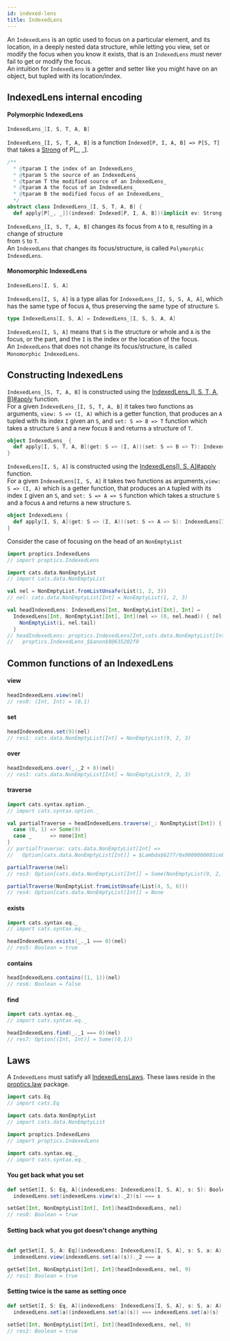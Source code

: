 ```yaml
---
id: indexed-lens
title: IndexedLens
---
```


An `IndexedLens` is an optic used to focus on a particular element, and its location, in a deeply nested data structure, while letting you 
view, set or modify the focus when you know it exists, that is an `IndexedLens` must never fail to get or modify the focus.<br/>
An intuition for `IndexedLens` is a getter and setter like you might have on an object, but tupled with its location/index.

## IndexedLens internal encoding

#### Polymorphic IndexedLens

```scala
IndexedLens_[I, S, T, A, B]
```

`IndexedLens_[I, S, T, A, B]` is a function `Indexed[P, I, A, B] => P[S, T]` that takes a [Strong](/Proptics/docs/profunctors/strong) of P[_, _].

```scala
/**
  * @tparam I the index of an IndexedLens_
  * @tparam S the source of an IndexedLens_
  * @tparam T the modified source of an IndexedLens_
  * @tparam A the focus of an IndexedLens_
  * @tparam B the modified focus of an IndexedLens_
  */
abstract class IndexedLens_[I, S, T, A, B] {
  def apply[P[_, _]](indexed: Indexed[P, I, A, B])(implicit ev: Strong[P]): P[S, T]
```

`IndexedLens_[I, S, T, A, B]` changes its focus from `A` to `B`, resulting in a change of structure</br> from `S` to `T`. </br>
An `IndexedLens` that changes its focus/structure, is called `Polymorphic IndexedLens`.

#### Monomorphic IndexedLens

```scala
IndexedLens[I, S, A]
```

`IndexedLens[I, S, A]` is a type alias for `IndexedLens_[I, S, S, A, A]`, which has the same type of focus `A`, thus preserving the same type of structure `S`.

```scala
type IndexedLens[I, S, A] = IndexedLens_[I, S, S, A, A]
``` 

`IndexedLens[I, S, A]` means that `S` is the structure or whole and `A` is the focus, or the part, and the `I` is the index or the location of the focus.<br/>
An `IndexedLens` that does not change its focus/structure, is called `Monomorphic IndexedLens`.

## Constructing IndexedLens

`IndexedLens_[S, T, A, B]` is constructed using the [IndexedLens_[I, S, T, A, B]#apply](/Proptics/api/proptics/IndexedLens_$.html) function.</br>
For a given `IndexedLens_[I, S, T, A, B]` it takes two functions as arguments, `view: S => (I, A)` which is a getter function, that produces an `A` tupled with its index `I` given an `S`, 
and `set: S => B => T` function which takes a structure `S` and a new focus `B` and returns a structure of `T`.

```scala
object IndexedLens_ {
  def apply[I, S, T, A, B](get: S => (I, A))(set: S => B => T): IndexedLens_[I, S, T, A, B]
}
```

`IndexedLens[I, S, A]` is constructed using the [IndexedLens[I, S, A]#apply](/Proptics/api/proptics/IndexedLens$.html) function.</br> 
For a given `IndexedLens[I, S, A]` it takes two functions as arguments,`view: S => (I, A)` which is a getter function, that produces an `A` tupled with its index `I` given an `S`,
and `set: S => A => S` function which takes a structure `S` and a focus `A` and returns a new structure `S`.

```scala
object IndexedLens {
  def apply[I, S, A](get: S => (I, A))(set: S => A => S): IndexedLens[I, S, A]
}
```

Consider the case of focusing on the head of an `NonEmptyList`

```scala
import proptics.IndexedLens
// import proptics.IndexedLens

import cats.data.NonEmptyList
// import cats.data.NonEmptyList

val nel = NonEmptyList.fromListUnsafe(List(1, 2, 3))
// nel: cats.data.NonEmptyList[Int] = NonEmptyList(1, 2, 3)

val headIndexedLens: IndexedLens[Int, NonEmptyList[Int], Int] = 
  IndexedLens[Int, NonEmptyList[Int], Int](nel => (0, nel.head)) { nel => i =>
    NonEmptyList(i, nel.tail)
  }
// headIndexedLens: proptics.IndexedLens[Int,cats.data.NonEmptyList[Int],Int] = 
//   proptics.IndexedLens_$$anon$9@635202f0 
```

## Common functions of an IndexedLens

#### view

```scala
headIndexedLens.view(nel)
// res0: (Int, Int) = (0,1)
```

#### set
```scala
headIndexedLens.set(9)(nel)
// res1: cats.data.NonEmptyList[Int] = NonEmptyList(9, 2, 3)
```

#### over
```scala
headIndexedLens.over(_._2 + 8)(nel)
// res3: cats.data.NonEmptyList[Int] = NonEmptyList(9, 2, 3)
```

#### traverse
```scala
import cats.syntax.option._
// import cats.syntax.option._

val partialTraverse = headIndexedLens.traverse(_: NonEmptyList[Int]) {
  case (0, 1) => Some(9)
  case _      => none[Int]
}
// partialTraverse: cats.data.NonEmptyList[Int] => 
//   Option[cats.data.NonEmptyList[Int]] = $Lambda$6277/0x0000000801ceb040@57f796e5

partialTraverse(nel)
// res3: Option[cats.data.NonEmptyList[Int]] = Some(NonEmptyList(9, 2, 3))

partialTraverse(NonEmptyList.fromListUnsafe(List(4, 5, 6)))
// res4: Option[cats.data.NonEmptyList[Int]] = None
```

#### exists
```scala
import cats.syntax.eq._
// import cats.syntax.eq._

headIndexedLens.exists(_._1 === 0)(nel)
// res5: Boolean = true
```

#### contains
```scala
headIndexedLens.contains((1, 1))(nel)
// res6: Boolean = false
```

#### find
```scala
import cats.syntax.eq._
// import cats.syntax.eq._

headIndexedLens.find(_._1 === 0)(nel)
// res7: Option[(Int, Int)] = Some((0,1))
```

## Laws

A `IndexedLens` must satisfy all [IndexedLensLaws](/Proptics/api/proptics/law/IndexedLensLaws.html). These laws reside in the [proptics.law](/Proptics/api/proptics/law/index.html) package.<br/>

```scala
import cats.Eq
// import cats.Eq

import cats.data.NonEmptyList
// import cats.data.NonEmptyList

import proptics.IndexedLens
// import proptics.IndexedLens

import cats.syntax.eq._
// import cats.syntax.eq._
```

#### You get back what you set

```scala
def setGet[I, S: Eq, A](indexedLens: IndexedLens[I, S, A], s: S): Boolean =
  indexedLens.set(indexedLens.view(s)._2)(s) === s

setGet[Int, NonEmptyList[Int], Int](headIndexedLens, nel)
// res0: Boolean = true
```

#### Setting back what you got doesn't change anything

```scala

def getSet[I, S, A: Eq](indexedLens: IndexedLens[I, S, A], s: S, a: A): Boolean =
  indexedLens.view(indexedLens.set(a)(s))._2 === a

getSet[Int, NonEmptyList[Int], Int](headIndexedLens, nel, 9)
// res1: Boolean = true
```

#### Setting twice is the same as setting once

```scala
def setSet[I, S: Eq, A](indexedLens: IndexedLens[I, S, A], s: S, a: A): Boolean =
  indexedLens.set(a)(indexedLens.set(a)(s)) === indexedLens.set(a)(s)

setSet[Int, NonEmptyList[Int], Int](headIndexedLens, nel, 9)
// res2: Boolean = true
```
